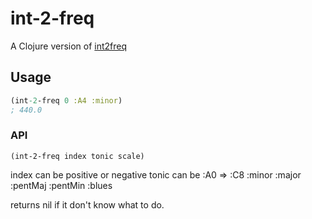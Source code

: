 # int-2-freq

A Clojure version of [int2freq](https://www.npmjs.com/package/int2freq)

## Usage

```clojure
(int-2-freq 0 :A4 :minor)
; 440.0
```

### API
`(int-2-freq index tonic scale)`

index can be positive or negative
tonic can be :A0 => :C8
:minor :major :pentMaj :pentMin :blues

returns nil if it don't know what to do.